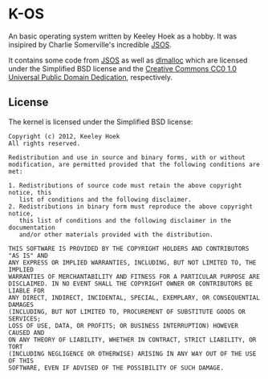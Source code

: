 # K-OS

An basic operating system written by Keeley Hoek as a hobby. It was insipired by Charlie Somerville's incredible [JSOS](https://github.com/charliesome/JSOS).

It contains some code from [JSOS](https://github.com/charliesome/KOS) as well as [dlmalloc](http://g.oswego.edu/dl/html/malloc.html) which are licensed under the Simplified BSD license and the [Creative Commons CC0 1.0 Universal Public Domain Dedication](http://creativecommons.org/publicdomain/zero/1.0/), respectively.

## License

The kernel is licensed under the Simplified BSD license:

    Copyright (c) 2012, Keeley Hoek
    All rights reserved.

    Redistribution and use in source and binary forms, with or without
    modification, are permitted provided that the following conditions are met: 

    1. Redistributions of source code must retain the above copyright notice, this
       list of conditions and the following disclaimer. 
    2. Redistributions in binary form must reproduce the above copyright notice,
       this list of conditions and the following disclaimer in the documentation
       and/or other materials provided with the distribution. 

    THIS SOFTWARE IS PROVIDED BY THE COPYRIGHT HOLDERS AND CONTRIBUTORS "AS IS" AND
    ANY EXPRESS OR IMPLIED WARRANTIES, INCLUDING, BUT NOT LIMITED TO, THE IMPLIED
    WARRANTIES OF MERCHANTABILITY AND FITNESS FOR A PARTICULAR PURPOSE ARE
    DISCLAIMED. IN NO EVENT SHALL THE COPYRIGHT OWNER OR CONTRIBUTORS BE LIABLE FOR
    ANY DIRECT, INDIRECT, INCIDENTAL, SPECIAL, EXEMPLARY, OR CONSEQUENTIAL DAMAGES
    (INCLUDING, BUT NOT LIMITED TO, PROCUREMENT OF SUBSTITUTE GOODS OR SERVICES;
    LOSS OF USE, DATA, OR PROFITS; OR BUSINESS INTERRUPTION) HOWEVER CAUSED AND
    ON ANY THEORY OF LIABILITY, WHETHER IN CONTRACT, STRICT LIABILITY, OR TORT
    (INCLUDING NEGLIGENCE OR OTHERWISE) ARISING IN ANY WAY OUT OF THE USE OF THIS
    SOFTWARE, EVEN IF ADVISED OF THE POSSIBILITY OF SUCH DAMAGE.
